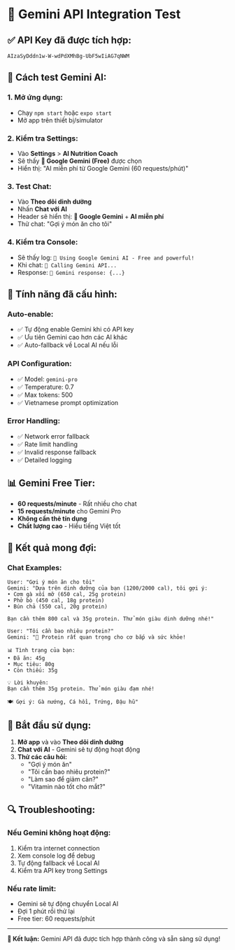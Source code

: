 # 🤖 Gemini API Integration Test

## ✅ **API Key đã được tích hợp:**
```
AIzaSyDddn1w-W-wdPdXMhBg-UbF5wIiAG7qNWM
```

## 🎯 **Cách test Gemini AI:**

### **1. Mở ứng dụng:**
- Chạy `npm start` hoặc `expo start`
- Mở app trên thiết bị/simulator

### **2. Kiểm tra Settings:**
- Vào **Settings** > **AI Nutrition Coach**
- Sẽ thấy **🤖 Google Gemini (Free)** được chọn
- Hiển thị: "AI miễn phí từ Google Gemini (60 requests/phút)"

### **3. Test Chat:**
- Vào **Theo dõi dinh dưỡng**
- Nhấn **Chat với AI**
- Header sẽ hiển thị: **🤖 Google Gemini** + **AI miễn phí**
- Thử chat: "Gợi ý món ăn cho tôi"

### **4. Kiểm tra Console:**
- Sẽ thấy log: `🤖 Using Google Gemini AI - Free and powerful!`
- Khi chat: `🤖 Calling Gemini API...`
- Response: `📡 Gemini response: {...}`

## 🔧 **Tính năng đã cấu hình:**

### **Auto-enable:**
- ✅ Tự động enable Gemini khi có API key
- ✅ Ưu tiên Gemini cao hơn các AI khác
- ✅ Auto-fallback về Local AI nếu lỗi

### **API Configuration:**
- ✅ Model: `gemini-pro`
- ✅ Temperature: 0.7
- ✅ Max tokens: 500
- ✅ Vietnamese prompt optimization

### **Error Handling:**
- ✅ Network error fallback
- ✅ Rate limit handling
- ✅ Invalid response fallback
- ✅ Detailed logging

## 📊 **Gemini Free Tier:**
- **60 requests/minute** - Rất nhiều cho chat
- **15 requests/minute** cho Gemini Pro
- **Không cần thẻ tín dụng**
- **Chất lượng cao** - Hiểu tiếng Việt tốt

## 🎉 **Kết quả mong đợi:**

### **Chat Examples:**
```
User: "Gợi ý món ăn cho tôi"
Gemini: "Dựa trên dinh dưỡng của bạn (1200/2000 cal), tôi gợi ý:
• Cơm gà xối mỡ (650 cal, 25g protein)
• Phở bò (450 cal, 18g protein)
• Bún chả (550 cal, 20g protein)

Bạn cần thêm 800 cal và 35g protein. Thử món giàu dinh dưỡng nhé!"

User: "Tôi cần bao nhiêu protein?"
Gemini: "🥩 Protein rất quan trọng cho cơ bắp và sức khỏe!

📊 Tình trạng của bạn:
• Đã ăn: 45g
• Mục tiêu: 80g
• Còn thiếu: 35g

💡 Lời khuyên:
Bạn cần thêm 35g protein. Thử món giàu đạm nhé!

🍽️ Gợi ý: Gà nướng, Cá hồi, Trứng, Đậu hũ"
```

## 🚀 **Bắt đầu sử dụng:**

1. **Mở app** và vào **Theo dõi dinh dưỡng**
2. **Chat với AI** - Gemini sẽ tự động hoạt động
3. **Thử các câu hỏi:**
   - "Gợi ý món ăn"
   - "Tôi cần bao nhiêu protein?"
   - "Làm sao để giảm cân?"
   - "Vitamin nào tốt cho mắt?"

## 🔍 **Troubleshooting:**

### **Nếu Gemini không hoạt động:**
1. Kiểm tra internet connection
2. Xem console log để debug
3. Tự động fallback về Local AI
4. Kiểm tra API key trong Settings

### **Nếu rate limit:**
- Gemini sẽ tự động chuyển Local AI
- Đợi 1 phút rồi thử lại
- Free tier: 60 requests/phút

---

**🎯 Kết luận:** Gemini API đã được tích hợp thành công và sẵn sàng sử dụng! 
